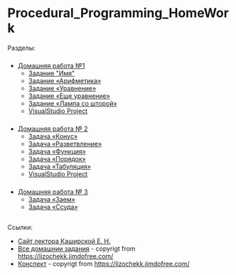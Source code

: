 # Procedural_Programming_HomeWork

Разделы:
###
* [Домашняя работа №1](HomeWork_1)
    - [Задание "Имя"](HomeWork_1/task_name)
    - [Задание «Арифметика»](HomeWork_1/task_arithmetic)
    - [Задание «Уравнение»](HomeWork_1/task_equation)
    - [Задание «Еще уравнение»](HomeWork_1/task_quadratic_equation)
    - [Задание «Лампа со шторой»](HomeWork_1/task_lamp_with_curtain)
    - [VisualStudio Project]()

###
 * [Домашняя работа № 2](HomeWork_2)
    - [Задача «Конус»](HomeWork_2/task_truncated_cone)
    - [Задача «Разветвление»](HomeWork_2/task_branching)
    - [Задача «Функция»](HomeWork_2/task_function)
    - [Задача «Порядок»](HomeWork_2/task_order)
    - [Задача «Табуляция»](HomeWork_2/task_tabulation)
    - [VisualStudio Project](HomeWork_2/VisualStudio_Homework_2)
    
###
 - [Домашняя работа № 3](HomeWork_3)
    - [Задача «Заем»](HomeWork_3/task_loan)
    - [Задача «Ссуда»](HomeWork_3/task_finding_loan_interest/)

##
Ссылки:

 - [Сайт лектора Каширской Е. Н.](https://lizochekk.jimdofree.com/)
 - [Все домашнии задания](ReferenceMaterial/ALL_HOMEWORKS.pdf) \- copyrigt from <https://lizochekk.jimdofree.com/>
 - [Конспект](ReferenceMaterial/ABSTRACT.pdf) \- copyrigt from <https://lizochekk.jimdofree.com/>
